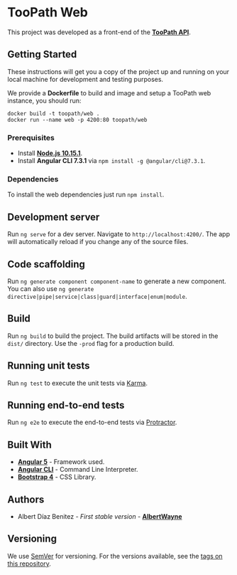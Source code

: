 # TooPath Web

This project was developed as a front-end of the **[TooPath API](https://github.com/AlbertWayne/TooPath)**.

## Getting Started

These instructions will get you a copy of the project up and running on your local machine for development and testing purposes.

We provide a **Dockerfile** to build and image and setup a TooPath web instance, you should run:

```
docker build -t toopath/web .
docker run --name web -p 4200:80 toopath/web
```

### Prerequisites

* Install **[Node.js 10.15.1](https://nodejs.org/en/download/)**.
* Install **Angular CLI 7.3.1** via ```npm install -g @angular/cli@7.3.1```.

### Dependencies

To install the web dependencies just run ```npm install```.

## Development server

Run `ng serve` for a dev server. Navigate to `http://localhost:4200/`. The app will automatically reload if you change any of the source files.

## Code scaffolding

Run `ng generate component component-name` to generate a new component. You can also use `ng generate directive|pipe|service|class|guard|interface|enum|module`.

## Build

Run `ng build` to build the project. The build artifacts will be stored in the `dist/` directory. Use the `-prod` flag for a production build.

## Running unit tests

Run `ng test` to execute the unit tests via [Karma](https://karma-runner.github.io).

## Running end-to-end tests

Run `ng e2e` to execute the end-to-end tests via [Protractor](http://www.protractortest.org/).

## Built With

* **[Angular 5](https://github.com/angular/angular)** - Framework used.
* **[Angular CLI](https://github.com/angular/angular-cli)** - Command Line Interpreter.
* **[Bootstrap 4](https://github.com/twbs/bootstrap)** - CSS Library.

## Authors

* Albert Díaz Benitez - *First stable version* - **[AlbertWayne](https://github.com/AlbertWayne)**

## Versioning

We use [SemVer](http://semver.org/) for versioning. For the versions available, see the [tags on this repository](https://github.com/AlbertWayne/TooPath-Web/tags). 
